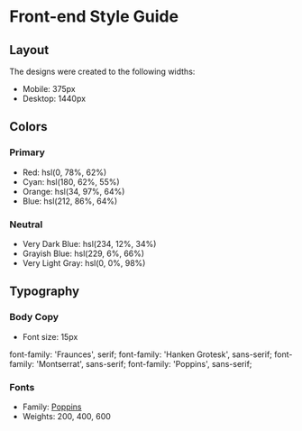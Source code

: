 # Front-end Style Guide

## Layout

The designs were created to the following widths:

- Mobile: 375px
- Desktop: 1440px

## Colors

### Primary

- Red: hsl(0, 78%, 62%)
- Cyan: hsl(180, 62%, 55%)
- Orange: hsl(34, 97%, 64%)
- Blue: hsl(212, 86%, 64%)

### Neutral

- Very Dark Blue: hsl(234, 12%, 34%)
- Grayish Blue: hsl(229, 6%, 66%)
- Very Light Gray: hsl(0, 0%, 98%)

## Typography

### Body Copy

- Font size: 15px


 font-family: 'Fraunces', serif;
    font-family: 'Hanken Grotesk', sans-serif;
    font-family: 'Montserrat', sans-serif;
    font-family: 'Poppins', sans-serif;

### Fonts

- Family: [Poppins](https://fonts.google.com/specimen/Poppins)
- Weights: 200, 400, 600
